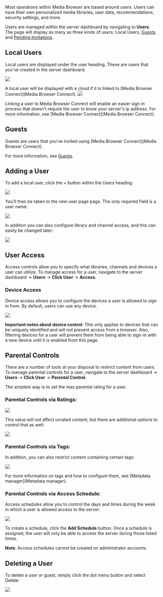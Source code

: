 Most operations within Media Browser are based around users. Users can have their own personalized media libraries, user data, recommendations, security settings, and more.

Users are managed within the server dashboard by navigating to **Users**. The page will display as many as three kinds of users: Local Users, [Guests](Guests) and [Pending Invitations](Guests).

## Local Users

Local users are displayed under the user heading. These are users that you've created in the server dashboard.

![](images/server/users1.png)

A local user will be displayed with a cloud if it is linked to [Media Browser Connect](Media Browser Connect). 
![](images/server/users6.png)

Linking a user to Media Browser Connect will enable an easier sign in process that doesn't require the user to know your server's ip address. For more information, see [Media Browser Connect](Media Browser Connect).

## Guests

Guests are users that you've invited using [Media Browser Connect](Media Browser Connect).

For more information, see [Guests](Guests).

## Adding a User

To add a local user, click the + button within the Users heading:

![](images/server/users7.png)

You'll then be taken to the new user page page. The only required field is a user name:

![](images/server/users8.png)

In addition you can also configure library and channel access, and this can easily be changed later:

![](images/server/users9.png)

## User Access

Access controls allow you to specify what libraries, channels and devices a user can utilize. To manage access for a user, navigate to the server dashboard -> **Users** -> **Click User** -> **Access**. 

### Device Access

Device access allows you to configure the devices a user is allowed to sign in from. By default, users can use any device.

![](images/server/users17.png)

**Important notes about device control**: This only applies to devices that can be uniquely identified and will not prevent access from a browser. Also, filtering devices for a user will prevent them from being able to sign-in with a new device until it is enabled from this page.

## Parental Controls

There are a number of tools at your disposal to restrict content from users. To manage parental controls for a user, navigate to the server dashboard -> **Users** -> **Click User** -> **Parental Control**. 

The simplest way is to set the max parental rating for a user.

### Parental Controls via Ratings:

![](images/server/users13.png)

This value will not affect unrated content, but there are additional options to control that as well:

![](images/server/users14.png)

### Parental Controls via Tags:

In addition, you can also restrict content containing certain tags:

![](images/server/users15.png)

For more information on tags and how to configure them, see [Metadata manager](Metadata manager).

### Parental Controls via Access Schedule:

Access schedules allow you to control the days and times during the week in which a user is allowed access to the server:

![](images/server/users16.png)

To create a schedule, click the **Add Schedule** button. Once a schedule is assigned, the user will only be able to access the server during those listed times.

**Note**: Access schedules cannot be created on administrator accounts.


## Deleting a User

To delete a user or guest, simply click the dot menu button and select Delete:

![](images/server/users5.png)